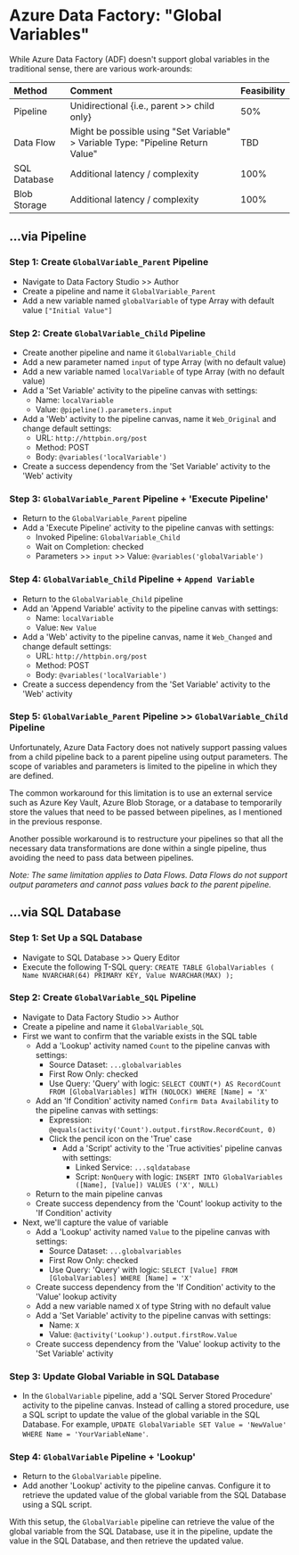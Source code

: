 # Azure Data Factory: "Global Variables"

While Azure Data Factory (ADF) doesn't support global variables in the traditional sense, there are various work-arounds:

| Method | Comment | Feasibility |      
| :--- | :--- | :--- |      
| Pipeline | Unidirectional {i.e., parent >> child only} | 50% |      
| Data Flow | Might be possible using "Set Variable" > Variable Type: "Pipeline Return Value" | TBD |      
| SQL Database | Additional latency / complexity | 100% |      
| Blob Storage | Additional latency / complexity | 100% |   
   
## ...via Pipeline

### Step 1: Create `GlobalVariable_Parent` Pipeline
  
* Navigate to Data Factory Studio >> Author
* Create a pipeline and name it `GlobalVariable_Parent`
* Add a new variable named `globalVariable` of type Array with default value `["Initial Value"]`

### Step 2: Create `GlobalVariable_Child` Pipeline
  
* Create another pipeline and name it `GlobalVariable_Child`
* Add a new parameter named `input` of type Array (with no default value)
* Add a new variable named `localVariable` of type Array (with no default value)
* Add a 'Set Variable' activity to the pipeline canvas with settings:
  * Name: `localVariable`
  * Value: `@pipeline().parameters.input`
* Add a 'Web' activity to the pipeline canvas, name it `Web_Original` and change default settings:
  * URL: `http://httpbin.org/post`
  * Method: POST
  * Body: `@variables('localVariable')`
* Create a success dependency from the 'Set Variable' activity to the 'Web' activity

### Step 3: `GlobalVariable_Parent` Pipeline + 'Execute Pipeline'

* Return to the `GlobalVariable_Parent` pipeline
* Add a 'Execute Pipeline' activity to the pipeline canvas with settings:
  * Invoked Pipeline: `GlobalVariable_Child`
  * Wait on Completion: checked
  * Parameters >> `input` >> Value: `@variables('globalVariable')`

### Step 4: `GlobalVariable_Child` Pipeline + `Append Variable`
  
* Return to the `GlobalVariable_Child` pipeline
* Add an 'Append Variable' activity to the pipeline canvas with settings:
  * Name: `localVariable`
  * Value: `New Value`
* Add a 'Web' activity to the pipeline canvas, name it `Web_Changed` and change default settings:
  * URL: `http://httpbin.org/post`
  * Method: POST
  * Body: `@variables('localVariable')`
* Create a success dependency from the 'Set Variable' activity to the 'Web' activity
  
### Step 5: `GlobalVariable_Parent` Pipeline >> `GlobalVariable_Child` Pipeline  
  
Unfortunately, Azure Data Factory does not natively support passing values from a child pipeline back to a parent pipeline using output parameters. The scope of variables and parameters is limited to the pipeline in which they are defined.

The common workaround for this limitation is to use an external service such as Azure Key Vault, Azure Blob Storage, or a database to temporarily store the values that need to be passed between pipelines, as I mentioned in the previous response.

Another possible workaround is to restructure your pipelines so that all the necessary data transformations are done within a single pipeline, thus avoiding the need to pass data between pipelines.

_Note: The same limitation applies to Data Flows. Data Flows do not support output parameters and cannot pass values back to the parent pipeline._

## ...via SQL Database  
   
### Step 1: Set Up a SQL Database  
   
* Navigate to SQL Database >> Query Editor
* Execute the following T-SQL query: `CREATE TABLE GlobalVariables ( Name NVARCHAR(64) PRIMARY KEY, Value NVARCHAR(MAX) );` 
   
### Step 2: Create `GlobalVariable_SQL` Pipeline  
   
* Navigate to Data Factory Studio >> Author 
* Create a pipeline and name it `GlobalVariable_SQL`
* First we want to confirm that the variable exists in the SQL table
   * Add a 'Lookup' activity named `Count` to the pipeline canvas with settings:
     * Source Dataset: `...globalvariables`
     * First Row Only: checked
     * Use Query: 'Query' with logic: `SELECT COUNT(*) AS RecordCount FROM [GlobalVariables] WITH (NOLOCK) WHERE [Name] = 'X'`
   * Add an 'If Condition' activity named `Confirm Data Availability` to the pipeline canvas with settings:
     * Expression: `@equals(activity('Count').output.firstRow.RecordCount, 0)`
     * Click the pencil icon on the 'True' case
       * Add a 'Script' activity to the 'True activities' pipeline canvas with settings:
         * Linked Service: `...sqldatabase`
         * Script: `NonQuery` with logic: `INSERT INTO GlobalVariables ([Name], [Value]) VALUES ('X', NULL)`
   * Return to the main pipeline canvas
   * Create success dependency from the 'Count' lookup activity to the 'If Condition' activity
* Next, we'll capture the value of variable
   * Add a 'Lookup' activity named `Value` to the pipeline canvas with settings:
     * Source Dataset: `...globalvariables`
     * First Row Only: checked
     * Use Query: 'Query' with logic: `SELECT [Value] FROM [GlobalVariables] WHERE [Name] = 'X'`
   * Create success dependency from the 'If Condition' activity to the 'Value' lookup activity
   * Add a new variable named `X` of type String with no default value
   * Add a 'Set Variable' activity to the pipeline canvas with settings:
     * Name: `X`
     * Value: `@activity('Lookup').output.firstRow.Value`
   * Create success dependency from the 'Value' lookup activity to the 'Set Variable' activity
   
### Step 3: Update Global Variable in SQL Database  
   
* In the `GlobalVariable` pipeline, add a 'SQL Server Stored Procedure' activity to the pipeline canvas. Instead of calling a stored procedure, use a SQL script to update the value of the global variable in the SQL Database. For example, `UPDATE GlobalVariable SET Value = 'NewValue' WHERE Name = 'YourVariableName'`.  
   
### Step 4: `GlobalVariable` Pipeline + 'Lookup'  
   
* Return to the `GlobalVariable` pipeline.  
* Add another 'Lookup' activity to the pipeline canvas. Configure it to retrieve the updated value of the global variable from the SQL Database using a SQL script.  
   
With this setup, the `GlobalVariable` pipeline can retrieve the value of the global variable from the SQL Database, use it in the pipeline, update the value in the SQL Database, and then retrieve the updated value.
